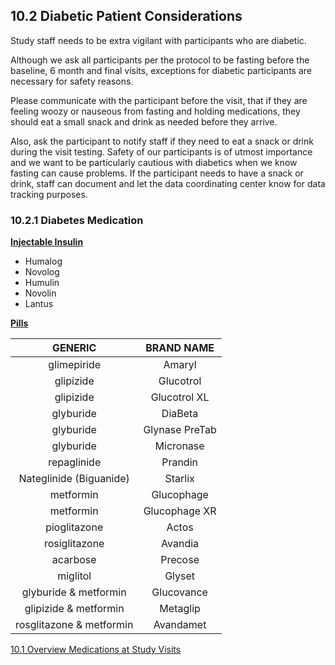 ## 10.2 Diabetic Patient Considerations

Study staff needs to be extra vigilant with participants who are diabetic.

Although we ask all participants per the protocol to be fasting before the baseline, 6 month and final visits, exceptions for diabetic participants are necessary for safety reasons.

Please communicate with the participant before the visit, that if they are feeling woozy or nauseous from fasting and holding medications, they should eat a small snack and drink as needed before they arrive.

Also, ask the participant to notify staff if they need to eat a snack or drink during the visit testing. Safety of our participants is of utmost importance and we want to be particularly cautious with diabetics when we know fasting can cause problems. If the participant needs to have a snack or drink, staff can document and let the data coordinating center know for data tracking purposes.

### 10.2.1 Diabetes Medication

**<u>Injectable Insulin</u>**

* Humalog
* Novolog
* Humulin
* Novolin
* Lantus

**<u>Pills</u>**

| GENERIC                  | BRAND NAME     |
|:------------------------:|:--------------:|
| glimepiride            | Amaryl         |
| glipizide            | Glucotrol      |
| glipizide            | Glucotrol XL   |
| glyburide            | DiaBeta        |
| glyburide            | Glynase PreTab |
| glyburide            | Micronase      |
| repaglinide            | Prandin        |
| Nateglinide (Biguanide)  | Starlix        |
| metformin            | Glucophage     |
| metformin            | Glucophage XR  |
| pioglitazone             | Actos          |
| rosiglitazone            | Avandia        |
| acarbose             | Precose        |
| miglitol             | Glyset         |
| glyburide & metformin    | Glucovance     |
| glipizide & metformin    | Metaglip       |
| rosglitazone & metformin | Avandamet      |


<div class="center">
<div class="btn-group">
  <a href=":pages_path:/manuals/medications/10-01-overview.md" class="btn btn-default">
    <span class="glyphicon glyphicon-chevron-left"></span>
    10.1 Overview
  </a>

  <a href=":pages_path:/manuals/medications" class="btn btn-default">
    <span class="glyphicon glyphicon-chevron-up"></span>
    Medications at Study Visits
  </a>
</div>
</div>
